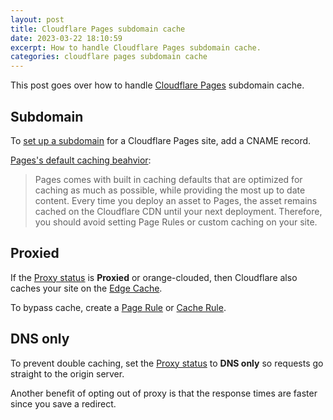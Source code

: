 ```yaml
---
layout: post
title: Cloudflare Pages subdomain cache
date: 2023-03-22 18:10:59
excerpt: How to handle Cloudflare Pages subdomain cache.
categories: cloudflare pages subdomain cache
---
```


This post goes over how to handle [Cloudflare Pages](https://pages.cloudflare.com/) subdomain cache.

## Subdomain

To [set up a subdomain](https://developers.cloudflare.com/fundamentals/get-started/basic-tasks/manage-subdomains/#create-a-subdomain) for a Cloudflare Pages site, add a CNAME record.

[Pages's default caching beahvior](https://developers.cloudflare.com/pages/platform/serving-pages/#caching-and-performance):

> Pages comes with built in caching defaults that are optimized for caching as much as possible, while providing the most up to date content. Every time you deploy an asset to Pages, the asset remains cached on the Cloudflare CDN until your next deployment. Therefore, you should avoid setting Page Rules or custom caching on your site.

## Proxied

If the [Proxy status](https://developers.cloudflare.com/dns/manage-dns-records/reference/proxied-dns-records/#proxy-status) is **Proxied** or orange-clouded, then Cloudflare also caches your site on the [Edge Cache](https://developers.cloudflare.com/cache/about/default-cache-behavior#default-cache-behavior).

To bypass cache, create a [Page Rule](https://developers.cloudflare.com/support/page-rules/understanding-and-configuring-cloudflare-page-rules-page-rules-tutorial/#create-a-page-rule) or [Cache Rule](https://developers.cloudflare.com/cache/about/cache-rules/).

## DNS only

To prevent double caching, set the [Proxy status](https://developers.cloudflare.com/dns/manage-dns-records/reference/proxied-dns-records/#proxy-status) to **DNS only** so requests go straight to the origin server.

Another benefit of opting out of proxy is that the response times are faster since you save a redirect.

